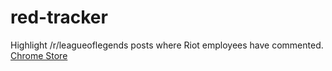 # red-tracker
Highlight /r/leagueoflegends posts where Riot employees have commented. <a href="https://chrome.google.com/webstore/detail/rleagueoflegends-red-trac/nbpfkceoeabndcecpjldleagknhklfdh">Chrome Store</a>
